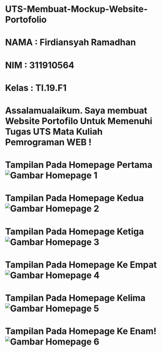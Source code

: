 # UTS-Membuat-Mockup-Website-Portofolio
# NAMA : Firdiansyah Ramadhan
# NIM  : 311910564
# Kelas : TI.19.F1
# Assalamualaikum. Saya membuat Website Portofilo Untuk Memenuhi Tugas UTS Mata Kuliah Pemrograman WEB !
# Tampilan Pada Homepage Pertama ![Gambar Homepage 1](https://user-images.githubusercontent.com/81859768/117514319-bda02180-afbd-11eb-9cc4-0211dca38f94.png)
# Tampilan Pada Homepage Kedua![Gambar Homepage 2](https://user-images.githubusercontent.com/81859768/117514384-e1636780-afbd-11eb-9225-262229ff735f.png)
# Tampilan Pada Homepage Ketiga ![Gambar Homepage 3](https://user-images.githubusercontent.com/81859768/117514397-ecb69300-afbd-11eb-9f35-c4c90b274476.png)
# Tampilan Pada Homepage Ke Empat![Gambar Homepage 4](https://user-images.githubusercontent.com/81859768/117514437-06f07100-afbe-11eb-9d3d-0ce685e0e8e7.png)
# Tampilan Pada Homepage Kelima![Gambar Homepage 5](https://user-images.githubusercontent.com/81859768/117514503-3606e280-afbe-11eb-8893-b109aeadda86.png)
# Tampilan Pada Homepage Ke Enam!![Gambar Homepage 6](https://user-images.githubusercontent.com/81859768/117514550-520a8400-afbe-11eb-89b5-c00a7ab64e1a.png)


